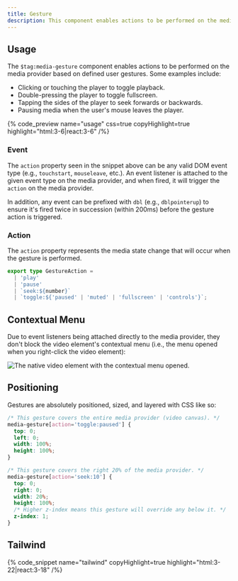 ```yaml
---
title: Gesture
description: This component enables actions to be performed on the media based on user gestures.
---
```


## Usage

The `$tag:media-gesture` component enables actions to be performed on the media provider based on
defined user gestures. Some examples include:

- Clicking or touching the player to toggle playback.
- Double-pressing the player to toggle fullscreen.
- Tapping the sides of the player to seek forwards or backwards.
- Pausing media when the user's mouse leaves the player.

{% code_preview name="usage" css=true copyHighlight=true highlight="html:3-6|react:3-6"  /%}

### Event

The `action` property seen in the snippet above can be any valid DOM event type
(e.g., `touchstart`, `mouseleave`, etc.). An event listener is attached to the given event type on
the media provider, and when fired, it will trigger the `action` on the media provider.

In addition, any event can be prefixed with `dbl` (e.g., `dblpointerup`) to ensure it's fired
twice in succession (within 200ms) before the gesture action is triggered.

### Action

The `action` property represents the media state change that will occur when the gesture
is performed.

```ts
export type GestureAction =
  | 'play'
  | 'pause'
  | `seek:${number}`
  | `toggle:${'paused' | 'muted' | 'fullscreen' | 'controls'}`;
```

## Contextual Menu

Due to event listeners being attached directly to the media provider, they don't block the
video element's contextual menu (i.e., the menu opened when you right-click the video element):

![The native video element with the contextual menu opened.]($lib/img/contextual-menu.png)

## Positioning

Gestures are absolutely positioned, sized, and layered with CSS like so:

```css
/* This gesture covers the entire media provider (video canvas). */
media-gesture[action='toggle:paused'] {
  top: 0;
  left: 0;
  width: 100%;
  height: 100%;
}

/* This gesture covers the right 20% of the media provider. */
media-gesture[action='seek:10'] {
  top: 0;
  right: 0;
  width: 20%;
  height: 100%;
  /* Higher z-index means this gesture will override any below it. */
  z-index: 1;
}
```

## Tailwind

{% code_snippet name="tailwind" copyHighlight=true highlight="html:3-22|react:3-18"  /%}
